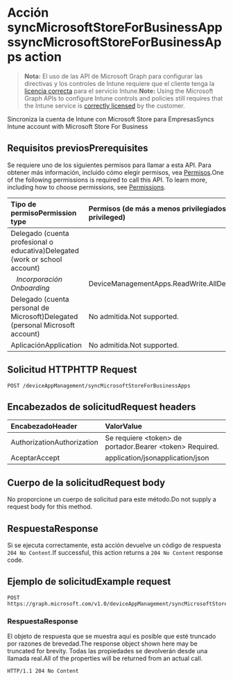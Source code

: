 # <a name="syncmicrosoftstoreforbusinessapps-action"></a><span data-ttu-id="e229a-101">Acción syncMicrosoftStoreForBusinessApps</span><span class="sxs-lookup"><span data-stu-id="e229a-101">syncMicrosoftStoreForBusinessApps action</span></span>

> <span data-ttu-id="e229a-102">**Nota:** El uso de las API de Microsoft Graph para configurar las directivas y los controles de Intune requiere que el cliente tenga la [licencia correcta](https://go.microsoft.com/fwlink/?linkid=839381) para el servicio Intune.</span><span class="sxs-lookup"><span data-stu-id="e229a-102">**Note:** Using the Microsoft Graph APIs to configure Intune controls and policies still requires that the Intune service is [correctly licensed](https://go.microsoft.com/fwlink/?linkid=839381) by the customer.</span></span>

<span data-ttu-id="e229a-103">Sincroniza la cuenta de Intune con Microsoft Store para Empresas</span><span class="sxs-lookup"><span data-stu-id="e229a-103">Syncs Intune account with Microsoft Store For Business</span></span>
## <a name="prerequisites"></a><span data-ttu-id="e229a-104">Requisitos previos</span><span class="sxs-lookup"><span data-stu-id="e229a-104">Prerequisites</span></span>
<span data-ttu-id="e229a-p101">Se requiere uno de los siguientes permisos para llamar a esta API. Para obtener más información, incluido cómo elegir permisos, vea [Permisos](../../../concepts/permissions_reference.md).</span><span class="sxs-lookup"><span data-stu-id="e229a-p101">One of the following permissions is required to call this API. To learn more, including how to choose permissions, see [Permissions](../../../concepts/permissions_reference.md).</span></span>

|<span data-ttu-id="e229a-107">Tipo de permiso</span><span class="sxs-lookup"><span data-stu-id="e229a-107">Permission type</span></span>|<span data-ttu-id="e229a-108">Permisos (de más a menos privilegiados)</span><span class="sxs-lookup"><span data-stu-id="e229a-108">Permissions (from most to least privileged)</span></span>|
|:---|:---|
|<span data-ttu-id="e229a-109">Delegado (cuenta profesional o educativa)</span><span class="sxs-lookup"><span data-stu-id="e229a-109">Delegated (work or school account)</span></span>| 
| <span data-ttu-id="e229a-110">&nbsp;&nbsp; _Incorporación_</span><span class="sxs-lookup"><span data-stu-id="e229a-110">&nbsp; &nbsp; _Onboarding_</span></span> | <span data-ttu-id="e229a-111">DeviceManagementApps.ReadWrite.All</span><span class="sxs-lookup"><span data-stu-id="e229a-111">DeviceManagementApps.ReadWrite.All</span></span>|
|<span data-ttu-id="e229a-112">Delegado (cuenta personal de Microsoft)</span><span class="sxs-lookup"><span data-stu-id="e229a-112">Delegated (personal Microsoft account)</span></span>|<span data-ttu-id="e229a-113">No admitida.</span><span class="sxs-lookup"><span data-stu-id="e229a-113">Not supported.</span></span>|
|<span data-ttu-id="e229a-114">Aplicación</span><span class="sxs-lookup"><span data-stu-id="e229a-114">Application</span></span>|<span data-ttu-id="e229a-115">No admitida.</span><span class="sxs-lookup"><span data-stu-id="e229a-115">Not supported.</span></span>|

## <a name="http-request"></a><span data-ttu-id="e229a-116">Solicitud HTTP</span><span class="sxs-lookup"><span data-stu-id="e229a-116">HTTP Request</span></span>
<!-- {
  "blockType": "ignored"
}
-->
``` http
POST /deviceAppManagement/syncMicrosoftStoreForBusinessApps
```

## <a name="request-headers"></a><span data-ttu-id="e229a-117">Encabezados de solicitud</span><span class="sxs-lookup"><span data-stu-id="e229a-117">Request headers</span></span>
|<span data-ttu-id="e229a-118">Encabezado</span><span class="sxs-lookup"><span data-stu-id="e229a-118">Header</span></span>|<span data-ttu-id="e229a-119">Valor</span><span class="sxs-lookup"><span data-stu-id="e229a-119">Value</span></span>|
|:---|:---|
|<span data-ttu-id="e229a-120">Authorization</span><span class="sxs-lookup"><span data-stu-id="e229a-120">Authorization</span></span>|<span data-ttu-id="e229a-121">Se requiere &lt;token&gt; de portador.</span><span class="sxs-lookup"><span data-stu-id="e229a-121">Bearer &lt;token&gt; Required.</span></span>|
|<span data-ttu-id="e229a-122">Aceptar</span><span class="sxs-lookup"><span data-stu-id="e229a-122">Accept</span></span>|<span data-ttu-id="e229a-123">application/json</span><span class="sxs-lookup"><span data-stu-id="e229a-123">application/json</span></span>|

## <a name="request-body"></a><span data-ttu-id="e229a-124">Cuerpo de la solicitud</span><span class="sxs-lookup"><span data-stu-id="e229a-124">Request body</span></span>
<span data-ttu-id="e229a-125">No proporcione un cuerpo de solicitud para este método.</span><span class="sxs-lookup"><span data-stu-id="e229a-125">Do not supply a request body for this method.</span></span>

## <a name="response"></a><span data-ttu-id="e229a-126">Respuesta</span><span class="sxs-lookup"><span data-stu-id="e229a-126">Response</span></span>
<span data-ttu-id="e229a-127">Si se ejecuta correctamente, esta acción devuelve un código de respuesta `204 No Content`.</span><span class="sxs-lookup"><span data-stu-id="e229a-127">If successful, this action returns a `204 No Content` response code.</span></span>

## <a name="example-request"></a><span data-ttu-id="e229a-128">Ejemplo de solicitud</span><span class="sxs-lookup"><span data-stu-id="e229a-128">Example request</span></span>

``` http
POST https://graph.microsoft.com/v1.0/deviceAppManagement/syncMicrosoftStoreForBusinessApps
```

### <a name="response"></a><span data-ttu-id="e229a-129">Respuesta</span><span class="sxs-lookup"><span data-stu-id="e229a-129">Response</span></span>

<span data-ttu-id="e229a-130">El objeto de respuesta que se muestra aquí es posible que esté truncado por razones de brevedad.</span><span class="sxs-lookup"><span data-stu-id="e229a-130">The response object shown here may be truncated for brevity.</span></span> <span data-ttu-id="e229a-131">Todas las propiedades se devolverán desde una llamada real.</span><span class="sxs-lookup"><span data-stu-id="e229a-131">All of the properties will be returned from an actual call.</span></span>

``` http
HTTP/1.1 204 No Content
```



